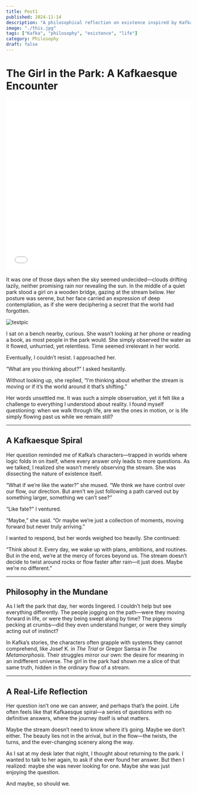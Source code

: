 ```yaml
---
title: Post1   
published: 2024-11-14  
description: "A philosophical reflection on existence inspired by Kafka's themes of absurdity and fate."  
image: "./this.jpg"  
tags: ["Kafka", "philosophy", "existence", "life"]  
category: Philosophy  
draft: false  
---
```


# The Girl in the Park: A Kafkaesque Encounter

<iframe width="100%" height="468" src="//player.bilibili.com/player.html?bvid=BV1fK4y1s7Qf&p=1" scrolling="no" border="0" frameborder="no" framespacing="0" allowfullscreen="true"> </iframe>

It was one of those days when the sky seemed undecided—clouds drifting lazily, neither promising rain nor revealing the sun. In the middle of a quiet park stood a girl on a wooden bridge, gazing at the stream below. Her posture was serene, but her face carried an expression of deep contemplation, as if she were deciphering a secret that the world had forgotten.


![testpic](./pic.jpg)

I sat on a bench nearby, curious. She wasn’t looking at her phone or reading a book, as most people in the park would. She simply observed the water as it flowed, unhurried, yet relentless. Time seemed irrelevant in her world.

Eventually, I couldn’t resist. I approached her.

“What are you thinking about?” I asked hesitantly.

Without looking up, she replied, “I’m thinking about whether the stream is moving or if it’s the world around it that’s shifting.”

Her words unsettled me. It was such a simple observation, yet it felt like a challenge to everything I understood about reality. I found myself questioning: when we walk through life, are we the ones in motion, or is life simply flowing past us while we remain still?

---

## A Kafkaesque Spiral

Her question reminded me of Kafka’s characters—trapped in worlds where logic folds in on itself, where every answer only leads to more questions. As we talked, I realized she wasn’t merely observing the stream. She was dissecting the nature of existence itself.

“What if we’re like the water?” she mused. “We think we have control over our flow, our direction. But aren’t we just following a path carved out by something larger, something we can’t see?”

“Like fate?” I ventured.

“Maybe,” she said. “Or maybe we’re just a collection of moments, moving forward but never truly arriving.”

I wanted to respond, but her words weighed too heavily. She continued:

“Think about it. Every day, we wake up with plans, ambitions, and routines. But in the end, we’re at the mercy of forces beyond us. The stream doesn’t decide to twist around rocks or flow faster after rain—it just does. Maybe we’re no different.”

---

## Philosophy in the Mundane

As I left the park that day, her words lingered. I couldn’t help but see everything differently. The people jogging on the path—were they moving forward in life, or were they being swept along by time? The pigeons pecking at crumbs—did they even understand hunger, or were they simply acting out of instinct?

In Kafka’s stories, the characters often grapple with systems they cannot comprehend, like Josef K. in *The Trial* or Gregor Samsa in *The Metamorphosis*. Their struggles mirror our own: the desire for meaning in an indifferent universe. The girl in the park had shown me a slice of that same truth, hidden in the ordinary flow of a stream.

---

## A Real-Life Reflection

Her question isn’t one we can answer, and perhaps that’s the point. Life often feels like that Kafkaesque spiral—a series of questions with no definitive answers, where the journey itself is what matters.

Maybe the stream doesn’t need to know where it’s going. Maybe we don’t either. The beauty lies not in the arrival, but in the flow—the twists, the turns, and the ever-changing scenery along the way.

As I sat at my desk later that night, I thought about returning to the park. I wanted to talk to her again, to ask if she ever found her answer. But then I realized: maybe she was never looking for one. Maybe she was just enjoying the question.

And maybe, so should we.
